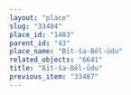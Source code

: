 ```yaml
---
layout: "place"
slug: "33484"
place_id: "1483"
parent_id: "43"
place_name: "Bīt-ša-Bēl-ūdu"
related_objects: "6641"
title: "Bīt-ša-Bēl-ūdu"
previous_item: "33487"
---
```

